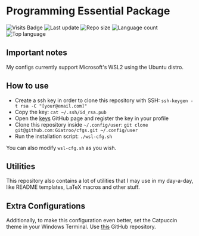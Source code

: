 # Programming Essential Package

![Visits Badge](https://badges.pufler.dev/visits/Giatroo/cfgs)
![Last update](https://img.shields.io/github/last-commit/Giatroo/cfgs)
![Repo size](https://img.shields.io/github/repo-size/Giatroo/cfgs)
![Language count](https://img.shields.io/github/languages/count/Giatroo/cfgs)
![Top language](https://img.shields.io/github/languages/top/Giatroo/cfgs)

## Important notes

My configs currently support Microsoft's WSL2 using the Ubuntu distro.

## How to use

* Create a ssh key in order to clone this repository with SSH: `ssh-keygen -t rsa -C "[your@email.com]"`
* Copy the key: `cat ~/.ssh/id_rsa.pub`
* Open the [keys](https://github.com/settings/keys) GitHub page and register the key in your profile
* Clone this repository inside `~/.config/user`: `git clone git@github.com:Giatroo/cfgs.git ~/.config/user`
* Run the installation script: `./wsl-cfg.sh`

You can also modify `wsl-cfg.sh` as you wish.

## Utilities

This repository also contains a lot of utilities that I may use in my day-a-day, like README templates, LaTeX macros and other stuff.

## Extra Configurations

Additionally, to make this configuration even better, set the Catpuccin theme in
your Windows Terminal. Use
[this](https://github.com/catppuccin/windows-terminal) GitHub repository.

